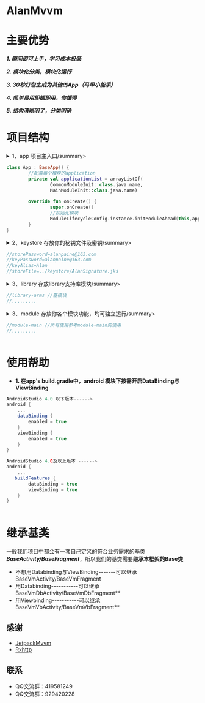 # AlanMvvm

# 主要优势

***1. 瞬间即可上手，学习成本极低***

***2. 模块化分类，模块化运行***

***3. 30秒打包生成为其他的App（马甲小能手）***

***4. 简单易用即插即用，你懂得***

***5. 结构清晰明了，分类明确***



# 项目结构

<details>
<summary>1、app 项目主入口/summary>

```kotlin
class App : BaseApp() {
        //配置每个模块的application
        private val applicationList = arrayListOf(
                CommonModuleInit::class.java.name,
                MainModuleInit::class.java.name)
        
        override fun onCreate() {
                super.onCreate()
                //初始化模块
                ModuleLifecycleConfig.instance.initModuleAhead(this,applicationList)
        }
}
```
</details>

<details>
<summary>2、keystore 存放你的秘钥文件及密钥/summary>

```kotlin
//storePassword=alanpaine@163.com
//keyPassword=alanpaine@163.com
//keyAlias=Alan
//storeFile=../keystore/AlanSignature.jks
```

</details>

<details>
<summary>3、library 存放library支持库模块/summary>

```kotlin
//library-arms //基模块
//.........
```

</details>

<details>
<summary>3、module 存放你各个模块功能，均可独立运行/summary>

```kotlin
//module-main //所有使用参考module-main的使用
//.........
```
</details>

# 使用帮助

- **1. 在app's build.gradle中，android 模块下按需开启DataBinding与ViewBinding**

``` gradle
AndroidStudio 4.0 以下版本------>
android {
    ...
    dataBinding {
        enabled = true 
    }
    viewBinding {
        enabled = true
    }
}

AndroidStudio 4.0及以上版本 ------>
android {
    ...
   buildFeatures {
        dataBinding = true
        viewBinding = true
    }
}
 
```
# 继承基类
一般我们项目中都会有一套自己定义的符合业务需求的基类 ***BaseActivity/BaseFragment***，所以我们的基类需要**继承本框架的Base类**

- 不想用Databinding与ViewBinding-------可以继承 BaseVmActivity/BaseVmFragment
- 用Databinding-----------可以继承BaseVmDbActivity/BaseVmDbFragment**
- 用Viewbinding-----------可以继承BaseVmVbActivity/BaseVmVbFragment**


## 感谢
- [JetpackMvvm](https://github.com/hegaojian/JetpackMvvm)
- [Rxhttp](https://github.com/liujingxing/rxhttp)

## 联系
- QQ交流群：419581249
- QQ交流群：929420228
